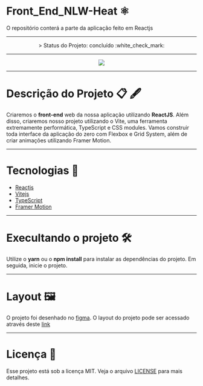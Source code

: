 # Front_End_NLW-Heat ⚛️

O repositório conterá a parte da aplicação feito em Reactjs

---

<p align="center">
 > Status do Projeto: concluído :white_check_mark:
</p>

---
<p align="center"> <img src=https://imgur.com/zfKi2uM.png> </p>

---

# Descrição do Projeto 📋 🖋 

Criaremos o <b>front-end</b> web da nossa aplicação utilizando <b>ReactJS</b>. Além disso, criaremos nosso projeto utilizando o Vite, uma ferramenta extremamente performática, TypeScript e CSS modules. Vamos construir toda interface da aplicação do zero com Flexbox e Grid System, além de criar animações utilizando Framer Motion.

---

# Tecnologias 📱

- [Reactjs](https://pt-br.reactjs.org/)
- [Vitejs](https://vitejs.dev/)
- [TypeScript](https://www.typescriptlang.org/)
- [Framer Motion](https://www.framer.com/motion/)

--- 

# Execultando o projeto 🛠

Utilize o <b>yarn</b> ou o <b>npm install</b> para instalar as dependências do projeto. Em seguida, inicie o projeto.

---

# Layout 🖼️

O projeto foi desenhado no [figma](https://www.figma.com/). O layout do projeto pode ser acessado através deste [link](https://www.figma.com/community/file/1031699316177416916)

---

# Licença 📑

Esse projeto está sob a licença MIT. Veja o arquivo [LICENSE](https://opensource.org/licenses/MIT) para mais detalhes.

